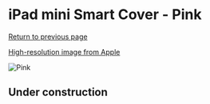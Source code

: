 # iPad mini Smart Cover - Pink

[Return to previous page](/ipad_mini)

[High-resolution image from Apple](https://store.storeimages.cdn-apple.com/8756/as-images.apple.com/is/MD968?wid=4500&hei=4500&fmt=png)

<div style="width: 512px"><img src="/almost_uncompressed/MD968.webp" alt="Pink"></div>

## Under construction
